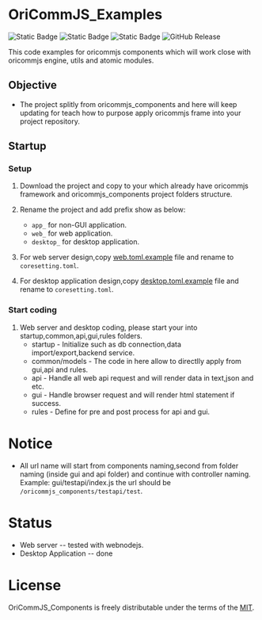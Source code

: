 # OriCommJS_Examples

![Static Badge](https://img.shields.io/badge/License-MIT-_)
![Static Badge](https://img.shields.io/badge/Framework-OriCommJS_1.2.3-_)
![Static Badge](https://img.shields.io/badge/Framework-OriCommJS_v2_1.0.6-_)
![GitHub Release](https://img.shields.io/github/v/release/wkloh76/oricommjs_components)

This code examples for oricommjs components which will work close with oricommjs engine, utils and atomic modules. 

## Objective

- The project splitly from oricommjs_components and here will keep updating for teach how to purpose apply oricommjs frame into your project repository.

## Startup

### Setup

1. Download the project and copy to your which already have oricommjs framework and oricommjs_components project folders structure.
2. Rename the project and add prefix show as below:

   - `app_` for non-GUI application.
   - `web_` for web application.
   - `desktop_` for desktop application.

3. For web server design,copy [web.toml.example][coresetting-web] file and rename to `coresetting.toml`.

4. For desktop application design,copy [desktop.toml.example][coresetting-desktop] file and rename to `coresetting.toml`.

### Start coding

1. Web server and desktop coding, please start your into startup,common,api,gui,rules folders.
   - startup - Initialize such as db connection,data import/export,backend service.
   - common/models - The code in here allow to directlly apply from gui,api and rules.
   - api - Handle all web api request and will render data in text,json and etc.
   - gui - Handle browser request and will render html statement if success.
   - rules - Define for pre and post process for api and gui.

# Notice

- All url name will start from components naming,second from folder naming (inside gui and api folder) and continue with controller naming. Example: gui/testapi/index.js the url should be `/oricommjs_components/testapi/test`.

# Status

- Web server -- tested with webnodejs.
- Desktop Application -- done

# License

OriCommJS_Components is freely distributable under the terms of the [MIT][license-url].

[license-url]: LICENSE
[coresetting-web]: web.toml.example
[coresetting-desktop]: desktop.toml.example
